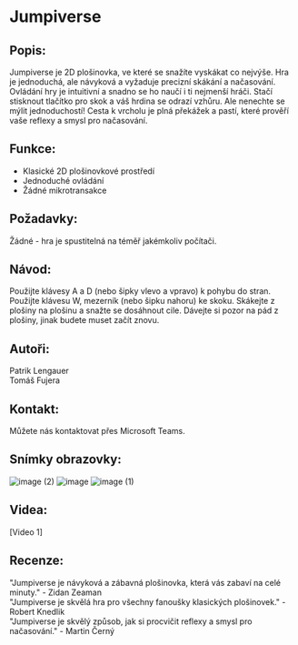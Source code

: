 # Jumpiverse
## Popis:

Jumpiverse je 2D plošinovka, ve které se snažíte vyskákat co nejvýše. Hra je jednoduchá, ale návyková a vyžaduje precizní skákání a načasování. Ovládání hry je intuitivní a snadno se ho naučí i ti nejmenší hráči. Stačí stisknout tlačítko pro skok a váš hrdina se odrazí vzhůru. Ale nenechte se mýlit jednoduchostí! Cesta k vrcholu je plná překážek a pastí, které prověří vaše reflexy a smysl pro načasování.

## Funkce:

- Klasické 2D plošinovkové prostředí
- Jednoduché ovládání
- Žádné mikrotransakce

## Požadavky:

Žádné - hra je spustitelná na téměř jakémkoliv počítači.

## Návod:

Použijte klávesy A a D (nebo šipky vlevo a vpravo) k pohybu do stran.
Použijte klávesu W, mezerník (nebo šipku nahoru) ke skoku.
Skákejte z plošiny na plošinu a snažte se dosáhnout cile.
Dávejte si pozor na pád z plošiny, jinak budete muset začít znovu.

## Autoři:

Patrik Lengauer <br>
Tomáš Fujera

## Kontakt:

Můžete nás kontaktovat přes Microsoft Teams.

## Snímky obrazovky:

![image (2)](https://github.com/Zer0x739/Game/assets/75456808/3e15544f-d4f8-4ef0-bcd6-e89bb5509389)
![image](https://github.com/Zer0x739/Game/assets/75456808/2f20b59a-38ce-4d07-842a-f67c87c120ec)
![image (1)](https://github.com/Zer0x739/Game/assets/75456808/0572e70f-af87-46c4-83b7-3263e51a90fb)

## Videa:

[Video 1]

## Recenze:

"Jumpiverse je návyková a zábavná plošinovka, která vás zabaví na celé minuty." - Zidan Zeaman <br>
"Jumpiverse je skvělá hra pro všechny fanoušky klasických plošinovek." - Robert Knedlik <br>
"Jumpiverse je skvělý způsob, jak si procvičit reflexy a smysl pro načasování." - Martin Černý
